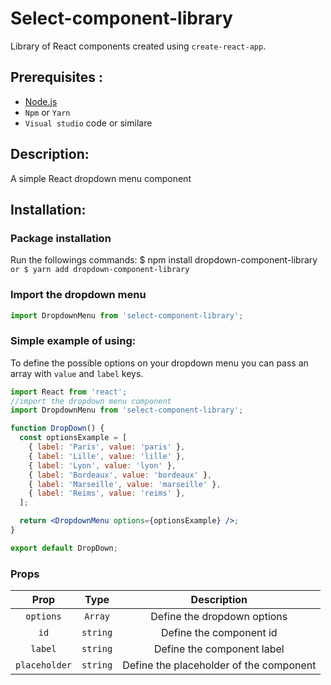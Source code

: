 # Select-component-library

Library of React components created using `create-react-app`.

## Prerequisites :

- [Node.js](https://nodejs.org/en/)
- `Npm` or `Yarn`
- `Visual studio` code or similare

## Description:

A simple React dropdown menu component

## Installation:

### Package installation

Run the followings commands:
$ npm install dropdown-component-library`
or
    $ yarn add dropdown-component-library`

### Import the dropdown menu

```jsx
import DropdownMenu from 'select-component-library';
```

### Simple example of using:

To define the possible options on your dropdown menu you can pass an array with `value` and `label` keys.

```jsx
import React from 'react';
//import the dropdown menu component
import DropdownMenu from 'select-component-library';

function DropDown() {
  const optionsExample = [
    { label: 'Paris', value: 'paris' },
    { label: 'Lille', value: 'lille' },
    { label: 'Lyon', value: 'lyon' },
    { label: 'Bordeaux', value: 'bordeaux' },
    { label: 'Marseille', value: 'marseille' },
    { label: 'Reims', value: 'reims' },
  ];

  return <DropdownMenu options={optionsExample} />;
}

export default DropDown;
```

### Props

|     Prop      |   Type   |               Description               |
| :-----------: | :------: | :-------------------------------------: |
|   `options`   | `Array`  |       Define the dropdown options       |
|     `id`      | `string` |         Define the component id         |
|    `label`    | `string` |       Define the component label        |
| `placeholder` | `string` | Define the placeholder of the component |
